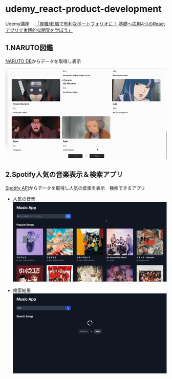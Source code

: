 # udemy_react-product-development

Udemy講座　
[「就職/転職で有利なポートフォリオに！ 基礎〜応用4つのReactアプリで実践的な開発を学ぼう」](https://www.udemy.com/course/react-product-development/)

## 1.NARUTO図鑑

[NARUTO DB](https://narutodb.xyz/docs/characters/getAllCharacters)からデータを取得し表示

![gif](gif/naruto-book-app.gif)


## 2.Spotify人気の音楽表示＆検索アプリ

[Spotify API](https://narutodb.xyz/docs/characters/getAllCharacters)からデータを取得し人気の音楽を表示　検索できるアプリ

- 人気の音楽
![gif](gif/spotify-music-app-1.gif)

- 検索結果
![gif](gif/spotify-music-app.gif)